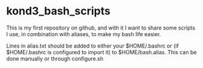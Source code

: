 # kond3_bash_scripts
This is my first repository on github, and with it I want to share some scripts I use, in combination with aliases, to make my bash life easier. 

Lines in alias.txt should be added to either your $HOME/.bashrc or (if $HOME/.bashrc is configured to import it) to $HOME/bash.alias. This can be done manually or through configure.sh
